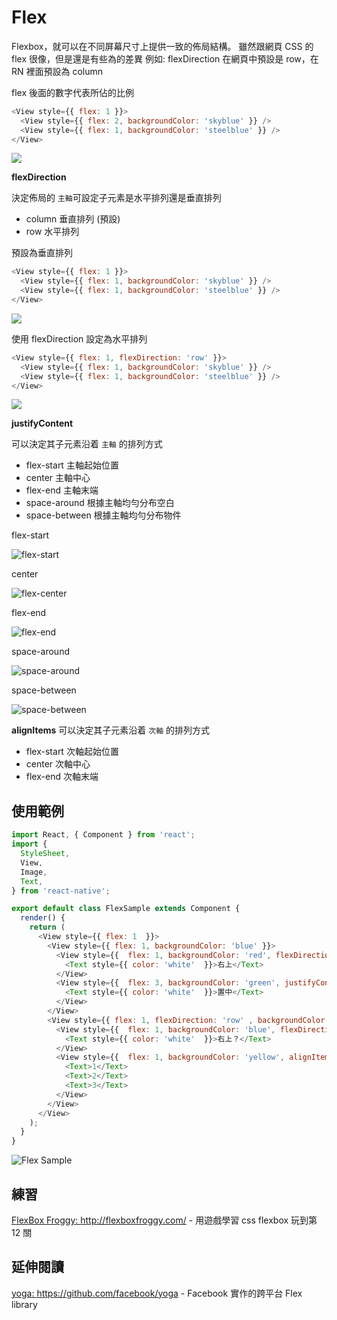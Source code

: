 # Flex

Flexbox，就可以在不同屏幕尺寸上提供一致的佈局結構。
雖然跟網頁 CSS 的 flex 很像，但是還是有些為的差異
例如: flexDirection 在網頁中預設是 row，在 RN 裡面預設為 column

flex 後面的數字代表所佔的比例

```javascript
<View style={{ flex: 1 }}>
  <View style={{ flex: 2, backgroundColor: 'skyblue' }} />
  <View style={{ flex: 1, backgroundColor: 'steelblue' }} />
</View>
```

![](./assets/flex0.png)

**flexDirection**

決定佈局的 `主軸`可設定子元素是水平排列還是垂直排列

- column 垂直排列 (預設)
- row 水平排列

預設為垂直排列

```javascript
<View style={{ flex: 1 }}>
  <View style={{ flex: 1, backgroundColor: 'skyblue' }} />
  <View style={{ flex: 1, backgroundColor: 'steelblue' }} />
</View>
```

![](./assets/flex1.png)

使用 flexDirection 設定為水平排列

```javascript
<View style={{ flex: 1, flexDirection: 'row' }}>
  <View style={{ flex: 1, backgroundColor: 'skyblue' }} />
  <View style={{ flex: 1, backgroundColor: 'steelblue' }} />
</View>
```

![](./assets/flex2.png)

**justifyContent**

可以決定其子元素沿着 `主軸` 的排列方式

- flex-start 主軸起始位置
- center 主軸中心
- flex-end 主軸末端
- space-around 根據主軸均勻分布空白
- space-between 根據主軸均勻分布物件

flex-start

![flex-start](./assets/flex_start.png)

center

![flex-center](./assets/flex_center.png)

flex-end

![flex-end](./assets/flex_end.png)

space-around

![space-around](./assets/flex_around.png)

space-between

![space-between](./assets/flex_between.png)

**alignItems**
可以決定其子元素沿着 `次軸` 的排列方式

- flex-start 次軸起始位置
- center 次軸中心
- flex-end 次軸末端

## 使用範例

```js
import React, { Component } from 'react';
import {
  StyleSheet,
  View,
  Image,
  Text,
} from 'react-native';

export default class FlexSample extends Component {
  render() {
    return (
      <View style={{ flex: 1  }}>
        <View style={{ flex: 1, backgroundColor: 'blue' }}>
          <View style={{  flex: 1, backgroundColor: 'red', flexDirection: 'column', justifyContent: 'flex-start', alignItems: 'flex-end' }}>
            <Text style={{ color: 'white'  }}>右上</Text>
          </View>
          <View style={{  flex: 3, backgroundColor: 'green', justifyContent: 'center', alignItems: 'center' }}>
            <Text style={{ color: 'white'  }}>置中</Text>
          </View>
        </View>
        <View style={{ flex: 1, flexDirection: 'row' , backgroundColor: 'blue' }}>
          <View style={{  flex: 1, backgroundColor: 'blue', flexDirection: 'row', justifyContent: 'flex-end', alignItems: 'flex-start' }}>
            <Text style={{ color: 'white'  }}>右上？</Text>
          </View>
          <View style={{  flex: 1, backgroundColor: 'yellow', alignItems: 'center', justifyContent: 'space-between'}}>
            <Text>1</Text>
            <Text>2</Text>
            <Text>3</Text>
          </View>
        </View>
      </View>
    );
  }
}
```

![Flex Sample](./assets/flex_sample.png)

## 練習

[FlexBox Froggy: <http://flexboxfroggy.com/>](http://flexboxfroggy.com/) - 用遊戲學習 css flexbox
玩到第 12 關

## 延伸閱讀

[yoga: <https://github.com/facebook/yoga>](https://github.com/facebook/yoga) - Facebook 實作的跨平台 Flex library
